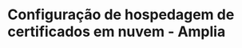 ﻿# Configuração de hospedagem de certificados em nuvem - Amplia

<!-- link to version in English -->
<div data-alt-locales="en-us"></div>
